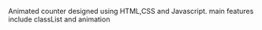 Animated counter designed using HTML,CSS and Javascript. main features include classList and animation
